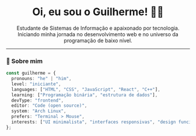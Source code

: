 <h1 align="center">Oi, eu sou o Guilherme! 🧑‍💻</h1>

<p align="center">
  Estudante de Sistemas de Informação e apaixonado por tecnologia.<br/>
  Iniciando minha jornada no desenvolvimento web e no universo da programação de baixo nível.
</p>

---

### 🧠 Sobre mim

```ts
const guilherme = {
  pronouns: "he" | "him",
  level: "iniciante",
  languages: ["HTML", "CSS", "JavaScript", "React", "C++"],
  learning: ["Programação binária", "estrutura de dados"],
  devType: "frontend",
  editor: "Code (open source)",
  system: "Arch Linux",
  prefers: "Terminal > Mouse",
  interests: ["UI minimalista", "interfaces responsivas", "design funcional"]
};
